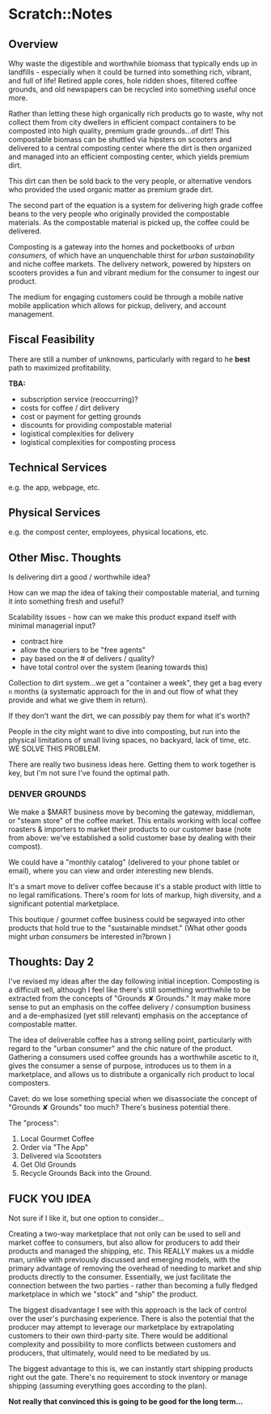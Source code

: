 # Scratch::Notes

## Overview

Why waste the digestible and worthwhile biomass that typically ends up in landfills - especially when it could be turned into something rich, vibrant, and full of life! Retired apple cores, hole ridden shoes, filtered coffee grounds, and old newspapers can be recycled into something useful once more.

Rather than letting these high organically rich products go to waste, why not collect them from city dwellers in efficient compact containers to be composted into high quality, premium grade grounds…of dirt! This compostable biomass can be shuttled via hipsters on scooters and delivered to a central composting center where the dirt is then organized and managed into an efficient composting center, which yields premium dirt.

This dirt can then be sold back to the very people, or alternative vendors who provided the used organic matter as premium grade dirt.

The second part of the equation is a system for delivering high grade coffee beans to the very people who originally provided the compostable materials. As the compostable material is picked up, the coffee could be delivered.

Composting is a gateway into the homes and pocketbooks of *urban consumers,* of which have an unquenchable thirst for *urban sustainability* and niche coffee markets. The delivery network, powered by hipsters on scooters provides a fun and vibrant medium for the consumer to ingest our product.

The medium for engaging customers could be through a mobile native mobile application which allows for pickup, delivery, and account management.

## Fiscal Feasibility

There are still a number of unknowns, particularly with regard to he **best** path to maximized profitability.

**TBA:**

- subscription service (reoccurring)?
- costs for coffee / dirt delivery
- cost or payment for getting grounds
- discounts for providing compostable material
- logistical complexities for delivery
- logistical complexities for composting process

## Technical Services

e.g. the app, webpage, etc.

## Physical Services

e.g. the compost center, employees, physical locations, etc.

## Other Misc. Thoughts

Is delivering dirt a good / worthwhile idea?

How can we map the idea of taking their compostable material, and turning it into something fresh and useful?

Scalability issues - how can we make this product expand itself with minimal managerial input?

- contract hire
- allow the couriers to be "free agents"
- pay based on the # of delivers / quality?
- have total control over the system (leaning towards this)

Collection to dirt system…we get a "container a week", they get a bag every `n` months (a systematic approach for the in and out flow of what they provide and what we give them in return).

If they don't want the dirt, we can *possibly* pay them for what it's worth?

People in the city might want to dive into composting, but run into the physical limitations of small living spaces, no backyard, lack of time, etc. WE SOLVE THIS PROBLEM.

There are really two business ideas here. Getting them to work together is key, but I'm not sure I've found the optimal path.

### DENVER GROUNDS

We make a $MART business move by becoming the gateway, middleman, or "steam store" of the coffee market. This entails working with local coffee roasters & importers to market their products to our customer base (note from above: we've established a solid customer base by dealing with their compost).

We could have a "monthly catalog" (delivered to your phone tablet or email), where you can view and order interesting new blends.

It's a smart move to deliver coffee because it's a stable product with little to no legal ramifications. There's room for lots of markup, high diversity, and a significant potential marketplace.

This boutique / gourmet coffee business could be segwayed into other products that hold true to the "sustainable mindset." (What other goods might *urban consumers* be interested in?brown
)

## Thoughts: Day 2

I've revised my ideas after the day following initial inception. Composting is a difficult sell, although I feel like there's still something worthwhile to be extracted from the concepts of "Grounds ✘ Grounds." It may make more sense to put an emphasis on the coffee delivery / consumption business and a de-emphasized (yet still relevant) emphasis on the acceptance of compostable matter.

The idea of deliverable coffee has a strong selling point, particularly with regard to the "urban consumer" and the chic nature of the product. Gathering a consumers used coffee grounds has a worthwhile ascetic to it, gives the consumer a sense of purpose, introduces us to them in a marketplace, and allows us to distribute a organically rich product to local composters.

Cavet: do we lose something special when we disassociate the concept of "Grounds ✘ Grounds" too much? There's business potential there.

The "process":

1. Local Gourmet Coffee
2. Order via "The App"
3. Delivered via Scootsters
4. Get Old Grounds
5. Recycle Grounds Back into the Ground.

## FUCK YOU IDEA

Not sure if I like it, but one option to consider…

Creating a two-way marketplace that not only can be used to sell and market coffee to consumers, but also allow for producers to add their products and managed the shipping,  etc. This REALLY makes us a middle man, unlike with previously discussed and emerging models, with the primary advantage of removing the overhead of needing to market and ship products directly to the consumer. Essentially, we just facilitate the connection between the two parties - rather than becoming a fully fledged marketplace in which we "stock" and "ship" the product.

The biggest disadvantage I see with this approach is the lack of control over the user's purchasing experience. There is also the potential that the producer may attempt to leverage our marketplace by extrapolating customers to their own third-party site. There would be additional complexity and possibility to more conflicts between customers and producers, that ultimately, would need to be mediated by us.

The biggest advantage to this is, we can instantly start shipping products right out the gate. There's no requirement to stock inventory or manage shipping (assuming everything goes according to the plan).

**Not really that convinced this is going to be good for the long term...**